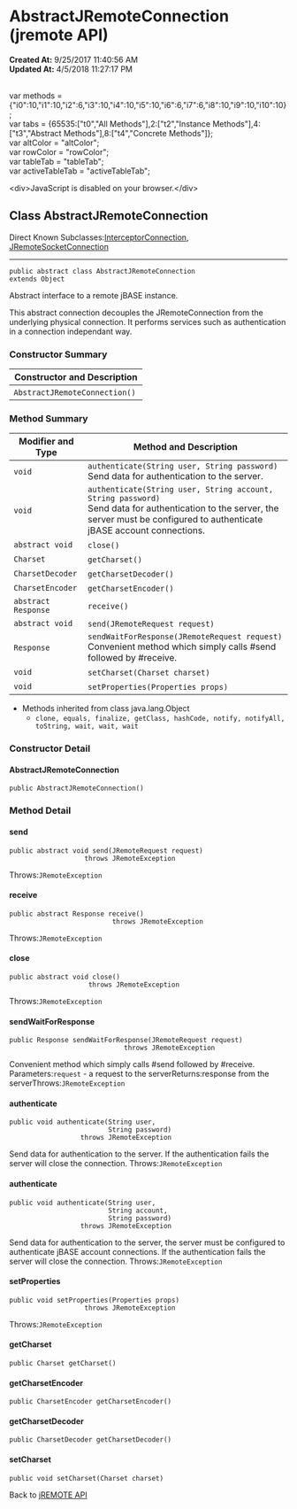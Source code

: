 # AbstractJRemoteConnection (jremote API)

**Created At:** 9/25/2017 11:40:56 AM  
**Updated At:** 4/5/2018 11:27:17 PM  

<!--<br>    try {<br>        if (location.href.indexOf('is-external=true') == -1) {<br>            parent.document.title="AbstractJRemoteConnection (jremote   API)";<br>        }<br>    }<br>    catch(err) {<br>    }<br>//--><br>var methods = {"i0":10,"i1":10,"i2":6,"i3":10,"i4":10,"i5":10,"i6":6,"i7":6,"i8":10,"i9":10,"i10":10};<br>var tabs = {65535:["t0","All Methods"],2:["t2","Instance Methods"],4:["t3","Abstract Methods"],8:["t4","Concrete Methods"]};<br>var altColor = "altColor";<br>var rowColor = "rowColor";<br>var tableTab = "tableTab";<br>var activeTableTab = "activeTableTab";&lt;div&gt;JavaScript is disabled on your browser.&lt;/div&gt;


## Class AbstractJRemoteConnection

Direct Known Subclasses:[InterceptorConnection](/39250-io/com_jbase_jremote_io_interceptorconnection "class in com.jbase.jremote.io"), [JRemoteSocketConnection](/39250-io/com_jbase_jremote_io_jremotesocketconnection "class in com.jbase.jremote.io")
* * *


```
public abstract class AbstractJRemoteConnection
extends Object
```

Abstract interface to a remote jBASE instance.

This abstract connection decouples the JRemoteConnection from the underlying physical connection. It performs services such as authentication in a connection independant way.

### Constructor Summary


| Constructor and Description<br> |
| --- |
| `AbstractJRemoteConnection()` <br> |






### Method Summary


| Modifier and Type<br> | Method and Description<br> |
| --- | --- |
| `void`<br> | `authenticate(String user, String password)`<br>Send data for authentication to the server.<br> |
| `void`<br> | `authenticate(String user, String account, String password)`<br>Send data for authentication to the server, the server must be configured to authenticate jBASE account connections.<br> |
| `abstract void`<br> | `close()` <br> |
| `Charset`<br> | `getCharset()` <br> |
| `CharsetDecoder`<br> | `getCharsetDecoder()` <br> |
| `CharsetEncoder`<br> | `getCharsetEncoder()` <br> |
| `abstract Response`<br> | `receive()` <br> |
| `abstract void`<br> | `send(JRemoteRequest request)` <br> |
| `Response`<br> | `sendWaitForResponse(JRemoteRequest request)`<br>Convenient method which simply calls #send followed by #receive.<br> |
| `void`<br> | `setCharset(Charset charset)` <br> |
| `void`<br> | `setProperties(Properties props)` <br> |


- Methods inherited from class java.lang.Object
    - `clone, equals, finalize, getClass, hashCode, notify, notifyAll, toString, wait, wait, wait`

### Constructor Detail

#### AbstractJRemoteConnection

```
public AbstractJRemoteConnection()
```



### 


### Method Detail

#### send

```
public abstract void send(JRemoteRequest request)
                   throws JRemoteException
```
Throws:`JRemoteException`
#### 


#### receive

```
public abstract Response receive()
                          throws JRemoteException
```
Throws:`JRemoteException`
#### 


#### close

```
public abstract void close()
                    throws JRemoteException
```
Throws:`JRemoteException`
#### 


#### sendWaitForResponse

```
public Response sendWaitForResponse(JRemoteRequest request)
                             throws JRemoteException
```

Convenient method which simply calls #send followed by #receive.
Parameters:`request` - a request to the serverReturns:response from the serverThrows:`JRemoteException`
#### 


#### authenticate

```
public void authenticate(String user,
                         String password)
                  throws JRemoteException
```

Send data for authentication to the server. If the authentication fails the server will close the connection.
Throws:`JRemoteException`
#### 


#### authenticate

```
public void authenticate(String user,
                         String account,
                         String password)
                  throws JRemoteException
```

Send data for authentication to the server, the server must be configured to authenticate jBASE account connections. If the authentication fails the server will close the connection.
Throws:`JRemoteException`
#### 


#### setProperties

```
public void setProperties(Properties props)
                   throws JRemoteException
```
Throws:`JRemoteException`
#### 


#### getCharset

```
public Charset getCharset()
```

#### 


#### getCharsetEncoder

```
public CharsetEncoder getCharsetEncoder()
```

#### 


#### getCharsetDecoder

```
public CharsetDecoder getCharsetDecoder()
```

#### 


#### setCharset

```
public void setCharset(Charset charset)
```

Back to [jREMOTE API](com_jbase_jremote_package-summary)
